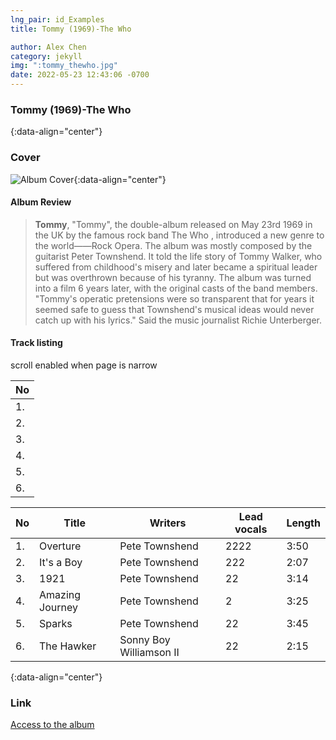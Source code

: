 ```yaml
---
lng_pair: id_Examples
title: Tommy (1969)-The Who

author: Alex Chen
category: jekyll
img: ":tommy_thewho.jpg"
date: 2022-05-23 12:43:06 -0700
---
```


### Tommy (1969)-The Who
{:data-align="center"}

### Cover
![Album Cover](:tommy_thewho.jpg){:data-align="center"}


#### Album Review

> **Tommy**, "Tommy", the double-album released on May 23rd 1969 in the UK by the famous rock band The Who , introduced a new genre to the world——Rock Opera.
>The album was mostly composed by the guitarist Peter Townshend. It told the life story of Tommy Walker, who suffered from childhood's misery and later became a spiritual leader but was overthrown because of his tyranny. The album was turned into a film 6 years later, with the original casts of the band members.
>"Tommy's operatic pretensions were so transparent that for years it seemed safe to guess that Townshend's musical ideas would never catch up with his lyrics." Said the music journalist Richie Unterberger.

#### Track listing

scroll enabled when page is narrow

| No  
| ----
| 1.  
| 2.  
| 3.
| 4.
| 5.
| 6.

| No  | Title           | Writers                | Lead vocals  | Length  | 
| ----| ----------------| -----------------------| -------------| --------|
| 1.  | Overture        | Pete Townshend         | 2222         | 3:50    |
| 2.  | It's a Boy      | Pete Townshend         | 222          | 2:07    |
| 3.  | 1921            | Pete Townshend         | 22           | 3:14    |
| 4.  | Amazing Journey | Pete Townshend         | 2            | 3:25    |
| 5.  | Sparks          | Pete Townshend         | 22           | 3:45    |
| 6.  | The Hawker      | Sonny Boy Williamson II| 22           | 2:15    |
{:data-align="center"}


### Link

[Access to the album](https://www.thewho.com/music/tommy/)

